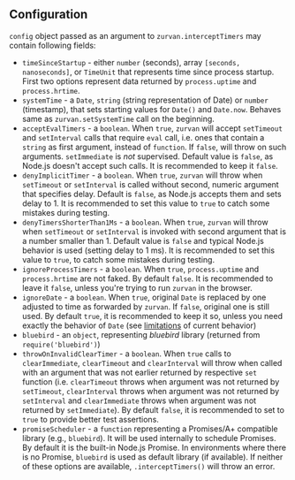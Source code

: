 ## Configuration

`config` object passed as an argument to `zurvan.interceptTimers` may contain following fields:

 - `timeSinceStartup` - either `number` (seconds), array `[seconds, nanoseconds]`, or `TimeUnit` that represents time since process startup.
 First two options represent data returned by `process.uptime` and `process.hrtime`.
 - `systemTime` - a `Date`, `string` (string representation of Date) or `number` (timestamp), that sets starting values for `Date()` and `Date.now`.
 Behaves same as `zurvan.setSystemTime` call on the beginning.
 - `acceptEvalTimers` - a `boolean`. When `true`, `zurvan` will accept `setTimeout` and `setInterval` calls that require `eval` call,
 i.e. ones that contain a `string` as first argument, instead of `function`. If `false`, will throw on such arguments. `setImmediate` is *not* supervised.
 Default value is `false`, as Node.js doesn't accept such calls. It is recommended to keep it `false`.
 - `denyImplicitTimer` - a `boolean`. When `true`, `zurvan` will throw when `setTimeout` or `setInterval` is called without second, numeric
 argument that specifies delay. Default is `false`, as Node.js accepts them and sets delay to 1. It is recommended to set this value to `true` to catch some mistakes during testing.
 - `denyTimersShorterThan1Ms` - a `boolean`. When `true`, `zurvan` will throw when `setTimeout` or `setInterval` is invoked with second argument that is a number smaller than 1.
 Default value is `false` and typical Node.js behavior is used (setting delay to 1 ms). It is recommended to set this value to `true`, to catch some mistakes during testing.
 - `ignoreProcessTimers` - a `boolean`. When `true`, `process.uptime` and `process.hrtime` are not faked. By default `false`. It is recommended to 
 leave it `false`, unless you're trying to run `zurvan` in the browser.
 - `ignoreDate` - a `boolean`. When `true`, original `Date` is replaced by one adjusted to time as forwarded by `zurvan`. If `false`, original one is still used. By default `true`, it is recommended to keep it so, unless
 you need exactly the behavior of `Date` (see <a href="../README.md#limitations">limitations</a> of current behavior)
 - `bluebird` - an `object`, representing _bluebird_ library (returned from `require('bluebird')`)
 - `throwOnInvalidClearTimer` - a `boolean`. When `true` calls to `clearImmediate`, `clearTimeout` and `clearInterval` will throw when called with an argument 
  that was not earlier returned by respective `set` function (i.e. `clearTimeout` throws when argument was not returned by `setTimeout`,
  `clearInterval` throws when argument was not returned by `setInterval` and `clearImmediate` throws when argument was not returned by `setImmediate`). 
 By default `false`, it is recommended to set to `true` to provide better test assertions.
 - `promiseScheduler` - a `function` representing a Promises/A+ compatible library (e.g., `bluebird`). It will be used internally to schedule Promises. 
 By default it is the built-in Node.js Promise. In environments where there is no Promise, `bluebird` is used as default library (if available). If neither
 of these options are available, `.interceptTimers()` will throw an error.